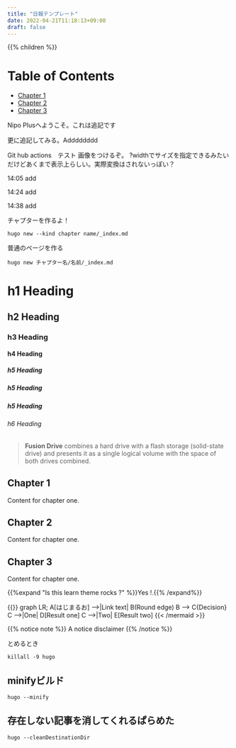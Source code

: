 ```yaml
---
title: "日報テンプレート"
date: 2022-04-21T11:18:13+09:00
draft: false
---
```


{{% children  %}}

# Table of Contents
  * [Chapter 1](#h1-heading)
  * [Chapter 2](#chapter-2)
  * [Chapter 3](#chapter-3)

Nipo Plusへようこそ。これは追記です

更に追記してみる。Adddddddd

Git hub actions　テスト
画像をつけるぞ。 ?widthでサイズを指定できるみたいだけどあくまで表示上らしい。実際変換はされないっぽい？

14:05 add

14:24 add

14:38 add

チャプターを作るよ！

```
hugo new --kind chapter name/_index.md
```

普通のページを作る
```
hugo new チャプター名/名前/_index.md
```

# h1 Heading
## h2 Heading
### h3 Heading
#### h4 Heading
##### h5 Heading
##### h5 Heading
##### h5 Heading
###### h6 Heading

> **Fusion Drive** combines a hard drive with a flash storage (solid-state drive) and presents it as a single logical volume with the space of both drives combined.


## Chapter 1 <a id="chapter-1"></a>
Content for chapter one.

## Chapter 2 <a id="chapter-2"></a>
Content for chapter one.

## Chapter 3 <a id="chapter-3"></a>
Content for chapter one.

{{%expand "Is this learn theme rocks ?" %}}Yes !.{{% /expand%}}


{{<mermaid align="left">}}
graph LR;
    A[はじまるお] -->|Link text| B(Round edge)
    B --> C{Decision}
    C -->|One| D[Result one]
    C -->|Two| E[Result two]
{{< /mermaid >}}

{{% notice note %}}
A notice disclaimer
{{% /notice %}}


とめるとき
```
killall -9 hugo
```

## minifyビルド
```
hugo --minify
```

## 存在しない記事を消してくれるぱらめた
```
hugo --cleanDestinationDir
```
